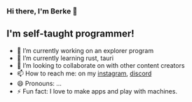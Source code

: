 ### Hi there, I'm Berke 👋

## I'm self-taught programmer!
- 🔭 I’m currently working on an explorer program
- 🌱 I’m currently learning rust, tauri
- 👯 I’m looking to collaborate on with other content creators
- 📫 How to reach me: on my [instagram](https://www.instagram.com/hz.berkos/), [discord](http://discord.com/users/286563564595183616)
- 😄 Pronouns: ...
- ⚡ Fun fact: I love to make apps and play with machines.
